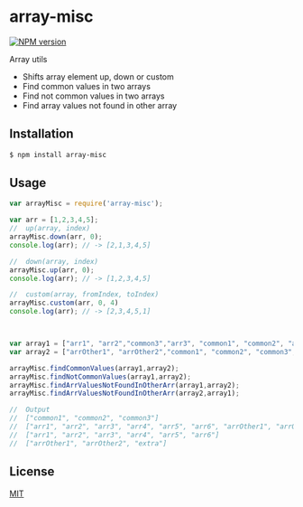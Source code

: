 # array-misc

[![NPM version](https://img.shields.io/npm/v/array-misc.svg)](https://www.npmjs.com/package/array-misc)

Array utils

- Shifts array element up, down or custom
- Find common values in two arrays
- Find not common values in two arrays
- Find array values not found in other array


## Installation

```sh
$ npm install array-misc
```

## Usage
```js
var arrayMisc = require('array-misc');

var arr = [1,2,3,4,5];
//  up(array, index)
arrayMisc.down(arr, 0);
console.log(arr); // -> [2,1,3,4,5]

//  down(array, index)
arrayMisc.up(arr, 0);
console.log(arr); // -> [1,2,3,4,5]

//  custom(array, fromIndex, toIndex)
arrayMisc.custom(arr, 0, 4)
console.log(arr); // -> [2,3,4,5,1]



var array1 = ["arr1", "arr2","common3","arr3", "common1", "common2", "arr4", "arr5", "arr6"];
var array2 = ["arrOther1", "arrOther2","common1", "common2", "common3", "extra"];

arrayMisc.findCommonValues(array1,array2);
arrayMisc.findNotCommonValues(array1,array2);
arrayMisc.findArrValuesNotFoundInOtherArr(array1,array2);
arrayMisc.findArrValuesNotFoundInOtherArr(array2,array1);

//  Output
//  ["common1", "common2", "common3"]
//  ["arr1", "arr2", "arr3", "arr4", "arr5", "arr6", "arrOther1", "arrOther2", "extra"]
//  ["arr1", "arr2", "arr3", "arr4", "arr5", "arr6"]
//  ["arrOther1", "arrOther2", "extra"]
```


## License

  [MIT](LICENSE)